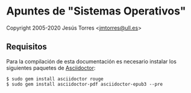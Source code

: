 # Apuntes de "Sistemas Operativos"
Copyright 2005-2020 Jesús Torres \<jmtorres@ull.es\>

## Requisitos

Para la compilación de esta documentación es necesario instalar los siguientes paquetes de [Asciidoctor](https://asciidoctor.org/):

~~~
$ sudo gem install asciidoctor rouge
$ sudo gem install asciidoctor-pdf asciidoctor-epub3 --pre
~~~ 
